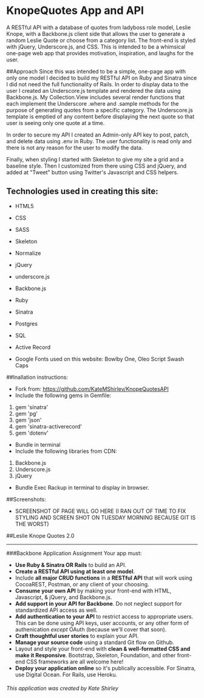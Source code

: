 # KnopeQuotes App and API
A RESTful API with a database of quotes from ladyboss role model, Leslie Knope, with a Backbone.js client side that allows the user to generate a random Leslie Quote or choose from a category list. The front-end is styled with jQuery, Underscore.js, and CSS. This is intended to be a whimsical one-page web app that provides motivation, inspiration, and laughs for the user.

##Approach
Since this was intended to be a simple, one-page app with only one model I decided to build my RESTful API on Ruby and Sinatra since I did not need the full functionality of Rails. In order to display data to the user I created an Underscore.js template and rendered the data using Backbone.js. My Collection.View includes several render functions that each implement the Underscore .where and .sample methods for the purpose of generating quotes from a specific category. The Underscore.js template is emptied of any content before displaying the next quote so that user is seeing only one quote at a time.

In order to secure my API I created an Admin-only API key to post, patch, and delete data using .env in Ruby. The user functionality is read only and there is not any reason for the user to modify the data.

Finally, when styling I started with Skeleton to give my site a grid and a baseline style. Then I customized from there using CSS and jQuery, and added at "Tweet" button using Twitter's Javascript and CSS helpers.

#####

## Technologies used in creating this site:

* HTML5
* CSS
* SASS
* Skeleton
* Normalize
* jQuery
* underscore.js
* Backbone.js
* Ruby
* Sinatra
* Postgres
* SQL
* Active Record

* Google Fonts used on this website: Bowlby One, Oleo Script Swash Caps

##Inallation instructions:
* Fork from: https://github.com/KateMShirley/KnopeQuotesAPI
* Include the following gems in Gemfile:
1. gem 'sinatra'
2. gem 'pg'
3. gem 'json'
4.  gem 'sinatra-activerecord'
5.  gem 'dotenv'
* Bundle in terminal
* Include the following libraries from CDN:
1. Backbone.js
2. Underscore.js
3. jQuery
* Bundle Exec Rackup in terminal to display in browser.

##Screenshots:  

* SCREENSHOT OF PAGE WILL GO HERE (I RAN OUT OF TIME TO FIX STYLING AND SCREEN SHOT ON TUESDAY MORNING BECAUSE GIT IS THE WORST)

##Leslie Knope Quotes 2.0


---
###Backbone Application Assignment
Your app must:

* **Use Ruby & Sinatra OR Rails** to build an API.
* **Create a RESTful API using at least one model**.
* Include **all major CRUD functions** in a **RESTful API** that will work using CocoaREST, Postman, or any client of your choosing.
* **Consume your own API** by making your front-end with HTML, Javascript, & jQuery, and Backbone.js.
* **Add support in your API for Backbone**. Do not neglect support for standardized API access as well.
* **Add authentication to your API** to restrict access to appropriate users. This can be done using API keys, user accounts, or any other form of authenication *except* OAuth (because we'll cover that soon).
* **Craft thoughtful user stories** to explain your API.
* **Manage your source code** using a standard Git flow on Github.
* Layout and style your front-end with **clean & well-formatted CSS and make it Responsive**. Bootstrap, Skeleton, Foundation, and other front-end CSS frameworks are all welcome here!
* **Deploy your application online** so it's publically accessible. For Sinatra, use Digital Ocean. For Rails, use Heroku.



###### This application was created by Kate Shirley
